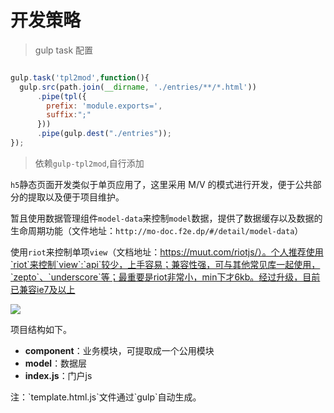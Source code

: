# 开发策略


> gulp task 配置

```javascript

gulp.task('tpl2mod',function(){
  gulp.src(path.join(__dirname, './entries/**/*.html'))
      .pipe(tpl({
        prefix: 'module.exports=',
        suffix:";"
      }))
      .pipe(gulp.dest("./entries"));
});

```
> 依赖`gulp-tpl2mod`,自行添加

`h5`静态页面开发类似于单页应用了，这里采用 M/V 的模式进行开发，便于公共部分的提取以及便于项目维护。

暂且使用数据管理组件`model-data`来控制`model`数据，提供了数据缓存以及数据的生命周期功能（文件地址：`http://mo-doc.f2e.dp/#/detail/model-data`）

使用`riot`来控制单项`view`（文档地址：https://muut.com/riotjs/）。个人推荐使用`riot`来控制`view`:`api`较少，上手容易；兼容性强，可与其他常见库一起使用，`zepto`、`underscore`等；最重要是riot非常小，min下才6kb。经过升级，目前已兼容ie7及以上

<img src="/images/4-1.png"/>

项目结构如下。

- **component**：业务模块，可提取成一个公用模块
- **model**：数据层
- **index.js**：门户js

<aside class="notice">
  注：`template.html.js`文件通过`gulp`自动生成。
</aside>

